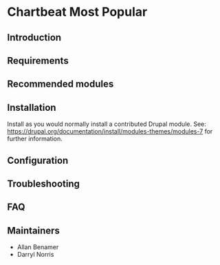 # Chartbeat Most Popular

## Introduction

## Requirements

## Recommended modules

## Installation
Install as you would normally install a contributed Drupal module. See:
https://drupal.org/documentation/install/modules-themes/modules-7
for further information.

## Configuration
## Troubleshooting
## FAQ
## Maintainers
 * Allan Benamer
 * Darryl Norris

